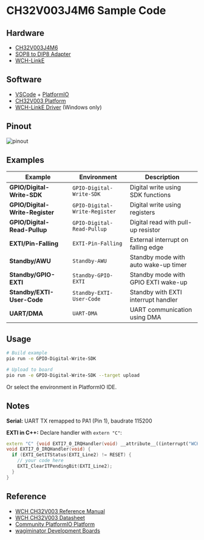 # CH32V003J4M6 Sample Code

## Hardware
- [CH32V003J4M6](https://akizukidenshi.com/catalog/g/g118062/)
- [SOP8 to DIP8 Adapter](https://akizukidenshi.com/catalog/g/g105154/)
- [WCH-LinkE](https://akizukidenshi.com/catalog/g/g118065/)

## Software
- [VSCode](https://code.visualstudio.com/) + [PlatformIO](https://platformio.org/)
- [CH32V003 Platform](https://github.com/Community-PIO-CH32V/platform-ch32v)
- [WCH-LinkE Driver](https://www.wch-ic.com/downloads/CH32V003SW_PDF.html) (Windows only)

## Pinout
![pinout](https://qiita-user-contents.imgix.net/https%3A%2F%2Fqiita-image-store.s3.ap-northeast-1.amazonaws.com%2F0%2F111210%2F18d5bc5e-325c-edfb-d6e4-cfa114412d27.png?ixlib=rb-4.0.0&auto=format&gif-q=60&q=75&s=ead8630cc17d4958d2bb588ed380d08a)

## Examples

| Example | Environment | Description |
|---------|-------------|-------------|
| **GPIO/Digital-Write-SDK** | `GPIO-Digital-Write-SDK` | Digital write using SDK functions |
| **GPIO/Digital-Write-Register** | `GPIO-Digital-Write-Register` | Digital write using registers |
| **GPIO/Digital-Read-Pullup** | `GPIO-Digital-Read-Pullup` | Digital read with pull-up resistor |
| **EXTI/Pin-Falling** | `EXTI-Pin-Falling` | External interrupt on falling edge |
| **Standby/AWU** | `Standby-AWU` | Standby mode with auto wake-up timer |
| **Standby/GPIO-EXTI** | `Standby-GPIO-EXTI` | Standby mode with GPIO EXTI wake-up |
| **Standby/EXTI-User-Code** | `Standby-EXTI-User-Code` | Standby with EXTI interrupt handler |
| **UART/DMA** | `UART-DMA` | UART communication using DMA |

## Usage

```bash
# Build example
pio run -e GPIO-Digital-Write-SDK

# Upload to board
pio run -e GPIO-Digital-Write-SDK --target upload
```

Or select the environment in PlatformIO IDE.

## Notes

**Serial:** UART TX remapped to PA1 (Pin 1), baudrate 115200

**EXTI in C++:** Declare handler with `extern "C"`:
```cpp
extern "C" {void EXTI7_0_IRQHandler(void) __attribute__((interrupt("WCH-Interrupt-fast")));}
void EXTI7_0_IRQHandler(void) {
  if (EXTI_GetITStatus(EXTI_Line2) != RESET) {
    // your code here
    EXTI_ClearITPendingBit(EXTI_Line2);
  }
}
```

## Reference
- [WCH CH32V003 Reference Manual](https://www.wch-ic.com/downloads/CH32V003RM_PDF.html)
- [WCH CH32V003 Datasheet](https://www.wch-ic.com/downloads/CH32V003DS0_PDF.html)
- [Community PlatformIO Platform](https://github.com/Community-PIO-CH32V/platform-ch32v)
- [wagiminator Development Boards](https://github.com/wagiminator/Development-Boards)

